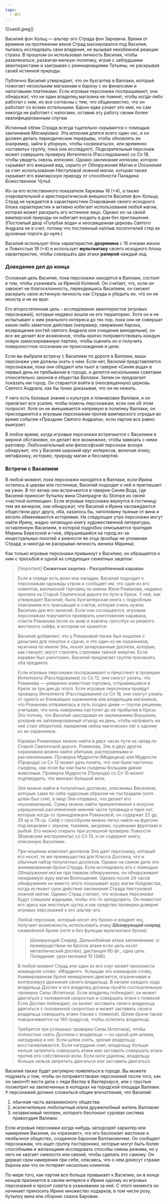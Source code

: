 ```yaml
---
tags:
  - NPC
---
```

![[vasili.jpeg]]

Василий фон Хольц — альтер-эго Страда фон Заровича. Время от времени на протяжении веков Страд маскировался под Василия, пытаясь исследовать свои владения, не вызывая неизбежной реакции страха. В прошлом он использовал личность Василия, чтобы развлекаться, разжигая мелкую политику, играя с заблудшими авантюристами и заигрывая с реинкарнациями Татьяны, не раскрывая своей истинной природы.

Публично Василий утверждает, что он бухгалтер в Валлаки, который помогает нескольким магазинам и барону с их финансами и налоговыми платежами. Если игровые персонажи поспрашивают, они обнаружат, что ни один владелец магазина не помнит, чтобы когда-либо работал с ним, но все согласны с тем, что общеизвестно, что он работает со всеми остальными. Барон едва узнает это имя, но сам никогда не работает с налогами, оставив эту работу своим более квалифицированным слугам.

Истинный облик Страда всегда тщательно скрывается с помощью заклинания _Маскировка_. Эта иллюзия длится всего один час, и он должен делать периодические перерывы, чтобы обновлять ее (например, зайти в уборную, чтобы «освежиться», или временно «оставить» группу, пока они исследуют). Подозрительный персонаж может совершить проверку Интеллекта (Расследование) со Сл 18, чтобы увидеть сквозь иллюзию. Однако заклинание иллюзии, которое скрывает его внешний вид, скрыто от _Обнаружения Магии_ и _Опознания_ за счет использования _Нистуловой ложной магии_, которая также скрывает его вампирскую природу от способности Паладина _Божественное Чутьё_.

Из-за его естественного показателя Харизмы 18 (+4), а также очаровательной и аристократической внешности Василия фон Хольца, Страд не нуждается в характеристике Очарования своего исходного блока характеристик и активно избегает использования любой магии, которая может раскрыть его истинное лицо. Однако из-за своей вампирской природы он избегает входить в дом без приглашения. (Постоялый двор «Голубая вода» и неосвященная церковь Святого Андрала не в счет, потому что постоянный наплыв посетителей стер их духовные пороги до нуля.)

Василий использует блок характеристик **дворянина** с 16 очками жизни и Ловкостью 18 (+4) и использует **мультиатаку** своего исходного блока характеристик, чтобы совершать две атаки **рапирой** каждый ход.

### Доведение дел до конца

Основная цель Василия, пока персонажи находятся в Валлаки, состоит в том, чтобы ухаживать за Ириной Коляной. Он считает, что, если он завоюет ее благосклонность, переодевшись Василием, он сможет раскрыть свою истинную личность как Страда и убедить ее, что он не монстр и не ее враг.

Его второстепенная цель - исследование авантюристов (игровых персонажей), которые недавно вошли на его территорию. Хотя он и не испытывает к ним реального интереса до тех пор, пока они не совершат какое-либо заметное действие (например, свержение барона, возвращение костей святого Андрала или очищение винодельни), он все же делает все возможное, чтобы кратко поприветствовать каждую новую замаскированную партию, чтобы оценить их и получить поверхностное осознание их происхождения и цели.

Если вы выбрали встречу с Василием по дороге в Валлаки, ваши персонажи уже должны знать о нем. Если нет, Василий представляется персонажам, пока они обедают или пьют в таверне «Синяя вода» в первый день их пребывания в городе, и делится несколькими советами относительно законов и общества Валлаки. Затем он предлагает показать им город. Он старается войти в (неосвященную) церковь Святого Андрала, как бы тонко доказывая, что он не нежить.

У него есть базовые знания о культуре и планировке Валлаки, и он прилагает все усилия, чтобы помочь персонажам, если они об этом попросят. Хотя он не вмешивается напрямую в политику Валлаки, он присоединится к игровым персонажам против вампирского отродья во время события «Праздник Святого Андрала», если партия все равно выиграет.

В любое время, когда игровые персонажи встречаются с Василием в мирной обстановке, он делает все возможное, чтобы завязать с ними разговор. Любознательный или философский персонаж вскоре обнаружит, что у Василия широкий круг интересов, включая этику, метафизику, историю, природу магии и бессмертия.

### Встречи с Василием

В любой момент, пока персонажи находятся в Валлаки, если Ирина осталась в церкви или гостинице, Василий подходит к ней и приглашает на ужин. В тот вечер они встречаются в таверне Синяя Вода, где Василий приносит бутылку вина Champagne du Stompe из своей «частной коллекции». Если игровые персонажи вернутся в гостиницу тем же вечером, они обнаружат, что Василий и Ирина наслаждаются обществом друг друга, оба, казалось бы, наполовину пьяные от вина и весело обмениваются историями. На следующее утро персонажи могут найти Ирину, жадно читающую книгу художественной литературы, оставленную Василием, в которой подробно описывается трагедия Марины Березской и гнев, обрушившийся на город из-за инцестуальных похотей и ревности ее отца (вообще не упоминая Страда, и никогда не раскрывая личность жениха Марины).

Как только игровые персонажи привыкнут к Василию, он обращается к ним с просьбой и одной из следующих сюжетных зацепок:

> [!important] **Сюжетная зацепка - Разграбленный караван**
> 
>   
> Если в отряде есть воин или паладин, Василий подходит к персонажам однажды утром и сообщает им, что один из его клиентов, валлакский торговец по имени Женя Романова, недавно пропала на Старой Сваличской дороге по пути в Крезк. У неё, как утверждает Василий, была бухгалтерская книга с подробным описанием его транзакций и счетов, которая очень нужна Василию для его записей. Если они соглашаются, игровым персонажам поручается проверить уничтожение каравана, спасти Романова (если он жив) и извлечь гроссбух из ржавого жестяного сейфа, в котором он хранится.  
> 
> Василий добавляет, что у Романовой также был кошелек с деньгами для покупок и сдачи, и что один из ее охранников, мужчина по имени Эль, носил зачарованные доспехи, которые, как говорят, могут стрелять стрелами тайной энергии. Если караван был уничтожен, Василий предлагает группе присвоить оба предмета.
> 
> Если игровые персонажи поспрашивают и преуспеют в проверке Интеллекта (Расследование) со Сл 12, они смогут узнать, что Романова — умеренно известная торговка, отправившаяся в Крезк за три дня до этого. Если игровые персонажи пройдут проверку Интеллекта (Расследование) со Сл 18, они смогут узнать от одного из ближайших охранников или владельцев магазинов, что Романова отправилась в путь поздно днем — глупое решение, учитывая, что ночь наверняка наступит до ее прибытия в Крезк. Это потому, что Василий заколдовал ее заклинанием _Внушение_, ускорив ее запланированный отъезд на день, чтобы натравить на неё стаю оборотней, прикрепив набор магических лат к одному из ее охранников.
> 
> Караван Романовых можно найти в двух часах пути на запад по Старой Сваличской дороге. Романова, Эль и двух других охранников можно найти убитыми, растерзанными и расчлененными. Проверка Мудрости (Медицина) или Мудрости (Природа) со Сл 12 может дать понять, что они были частично съедены, как если бы они были съедены большим диким животным. Проверка Мудрости (Природа) со Сл 15 может подтвердить, что виноват большой волк.
> 
> Эля можно найти в полулатных доспехах, описанных Василием, которые сами по себе чудесным образом не пострадали (хотя шлем был снят, а лицо Эли оторвано, что делает его неузнаваемым). Сумку можно найти прикрепленной к искусно украшенной расчлененной нижней части туловища и паре ног, которые когда-то принадлежали Романовой; он содержит 22 gp, 29 sp и 78 cp. Сейф с гроссбухом можно легко найти на фургоне под мешками с зерном, тканями, шкурами, сушеными фруктами и рыбой. Его можно открыть при успешной проверке Ловкости (Воровские инструменты) со Сл 13, и он содержит книгу, описанную Василием.
> 
> При ношении комплект доспехов Эля дает персонажу, который его носит, те же преимущества для Класса Доспеха, что и обычный набор полулатных доспехов. Однако на самом деле это анимированная броня Страда. Если исследовать его с помощью _Обнаружения магии_ при первом обнаружении, он обнаруживает ожидаемую ауру магии Воплощения. Однако после 24 часов обнаружения он вместо этого показывает ауру магии Колдовства, когда истекает срок действия заклинания Страда _Нистуловой ложной магии_. Однако Страд считает, что игровые персонажи будут слишком жадными, чтобы что-то заподозрить. Он поместил его здесь как жестокую шутку и как средство проверки доверия игровых персонажей к его альтер-эго.
> 
> Любой персонаж, который носит эту броню и владеет ею, получает возможность использовать атаку _**Шокирующий снаряд**_ оживлённой брони (хотя и без функции мультиатаки брони).
> 
> > Шокирующий Снаряд. Дальнобойная атака заклинанием: (с преимуществом на бросок атаки если цель носит металлический доспех), дистанция 60 фт., одна цель. Попадание: урон молнией 10 (3d6).
> 
> В любой момент Страд или один из его слуг может произнести командное слово: «Мордент». Услышав это командное слово, Анимированная броня немедленно двигается, ограничивая и контролируя движения своего владельца. В начале каждого хода владельца Доспех и его владелец должны пройти состязательную проверку Силы (Атлетика). Если владелец побеждает, он может двигаться с половинной скоростью и совершать атаки с помехой. Если Доспех побеждает, он может заставить своего владельца двигаться с половинной скоростью и может заставить своего владельца совершать атаки (также с помехой). Шлем брони также поворачивается на 180 градусов, чтобы ослепить владельца.
> 
> Требуется три успешных проверки Силы (Атлетика), чтобы полностью снять Доспехи с владельца — по одной для шлема, нагрудника и ног. Если шлем снять, зрение владельца восстанавливается. Если нагрудник снят, владельцу больше нельзя запретить совершать атаки или заставить совершать атаки против его собственной воли. Если ноги удалены, владельцу больше нельзя запретить двигаться или заставить двигаться.

Василий также будет регулярно появляться в городе. Вы можете подумать о том, чтобы он поприветствовал персонажей после того, как он закончfт вести дела с леди Вахтер в Вахтерхаусе, или с грустью посмотрит на заключенных в колодках на городской площади Валлаки. У персонажей должно сложиться общее впечатление, что Василий:

1. обычная часть валакианского общества
2. исключительно любопытный и/или дружелюбный житель Валлакии
3. независимый человек, которого беспокоит суровая система правосудия Валлаки.

Если игровые персонажи когда-нибудь заподозрят характер или намерения Василия, он «признает», что его беспокоит жестокое и необычное общество, созданное бароном Валлаковичем. Он сообщает персонажам, что ищет группу посторонних, которые могут быть более способными и желающими исследовать способы смены режима, но у него не хватает смелости или связей, чтобы сделать это самому. Он держал свои намерения при себе, опасаясь, что о нем донесут страже барона или что он потеряет несколько клиентов.

По мере того, как партия все больше привыкает к Василию, он в конце концов признается в своем интересе к Ирине одному из игровых персонажей и просит совета в ухаживании за ней. С этого момента он начинает приносить Ирине множество подарков, в том числе розу, бутылку вина или сборник сказок Баровии.